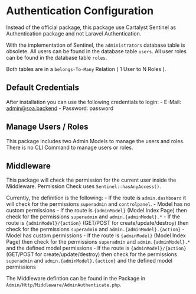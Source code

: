 # Authentication Configuration

Instead of the official package, this package use Cartalyst Sentinel as Authentication package and not Laravel Authentication.

With the implementation of Sentinel, the `administrators` database table is obsolete.
All users can be found in the database table `users`. 
All user roles can be found in the database table `roles`.

Both tables are in a `belongs-To-Many` Relation ( 1 User to N Roles ).

## Default Credentials
After installation you can use the following credentials to login:
	- E-Mail: admin@soa.backend
	- Password: password

## Manage Users / Roles
This package includes two Admin Models to manage the users and roles. 
There is no CLI Command to manage users or roles.

## Middleware
This package will check the permission for the current user inside the Middleware.
Permission Check uses `Sentinel::hasAnyAccess()`.

Currently, the definition is the following:
	- If the route is `admin.dashboard` it will check for the permissions `superadmin` and `controlpanel`.
	- Model has no custom permissions
		- If the route is `{adminModel}` (Model Index Page) then check for the permissions `superadmin` and `admin.{adminModel}.*`
		- If the route is `{adminModel}/{action}` (GET/POST for create/update/destroy) then check for the permissions `superadmin` and `admin.{adminModel}.{action}`
	- Model has custom permissions
		- If the route is `{adminModel}` (Model Index Page) then check for the permissions `superadmin` and `admin.{adminModel}.*` and the defined model permissions
		- If the route is `{adminModel}/{action}` (GET/POST for create/update/destroy) then check for the permissions `superadmin` and `admin.{adminModel}.{action}` and the defined model permissions

The Middleware defintion can be found in the Package in `Admin/Http/Middleware/AdminAuthenticate.php`.